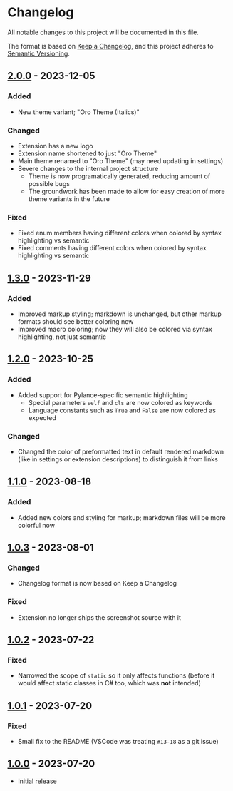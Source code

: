 # Changelog

All notable changes to this project will be documented in this file.

The format is based on [Keep a Changelog](https://keepachangelog.com/en/1.1.0/),
and this project adheres to [Semantic Versioning](https://semver.org/spec/v2.0.0.html).

## [2.0.0] - 2023-12-05

### Added

- New theme variant; "Oro Theme (Italics)"

### Changed

- Extension has a new logo
- Extension name shortened to just "Oro Theme"
- Main theme renamed to "Oro Theme" (may need updating in settings)
- Severe changes to the internal project structure
  - Theme is now programatically generated, reducing amount of possible bugs
  - The groundwork has been made to allow for easy creation of more theme
    variants in the future

### Fixed

- Fixed enum members having different colors when colored by syntax highlighting
  vs semantic
- Fixed comments having different colors when colored by syntax highlighting vs
  semantic

## [1.3.0] - 2023-11-29

### Added

- Improved markup styling; markdown is unchanged, but other markup formats
  should see better coloring now
- Improved macro coloring; now they will also be colored via syntax
  highlighting, not just semantic

## [1.2.0] - 2023-10-25

### Added

- Added support for Pylance-specific semantic highlighting
  - Special parameters `self` and `cls` are now colored as keywords
  - Language constants such as `True` and `False` are now colored as expected

### Changed

- Changed the color of preformatted text in default rendered markdown (like in
  settings or extension descriptions) to distinguish it from links

## [1.1.0] - 2023-08-18

### Added

- Added new colors and styling for markup; markdown files will be more colorful
  now

## [1.0.3] - 2023-08-01

### Changed

- Changelog format is now based on Keep a Changelog

### Fixed

- Extension no longer ships the screenshot source with it

## [1.0.2] - 2023-07-22

### Fixed

- Narrowed the scope of `static` so it only affects functions (before it would
  affect static classes in C# too, which was **not** intended)

## [1.0.1] - 2023-07-20

### Fixed

- Small fix to the README (VSCode was treating `#⁠13-18` as a git issue)

## [1.0.0] - 2023-07-20

- Initial release

[Unreleased]: https://github.com/deimonn/oro-theme/compare/v2.0.0...HEAD
[2.0.0]: https://github.com/deimonn/oro-theme/compare/v1.3.0...v2.0.0
[1.3.0]: https://github.com/deimonn/oro-theme/compare/v1.2.0...v1.3.0
[1.2.0]: https://github.com/deimonn/oro-theme/compare/v1.1.0...v1.2.0
[1.1.0]: https://github.com/deimonn/oro-theme/compare/v1.0.3...v1.1.0
[1.0.3]: https://github.com/deimonn/oro-theme/compare/v1.0.2...v1.0.3
[1.0.2]: https://github.com/deimonn/oro-theme/compare/v1.0.1...v1.0.2
[1.0.1]: https://github.com/deimonn/oro-theme/compare/v1.0.0...v1.0.1
[1.0.0]: https://github.com/deimonn/oro-theme/releases/tag/v1.0.0